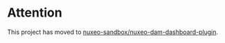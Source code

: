 # Attention

This project has moved to [nuxeo-sandbox/nuxeo-dam-dashboard-plugin](https://github.com/nuxeo-sandbox/nuxeo-dam-dashboard-plugin).